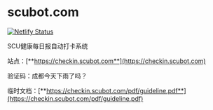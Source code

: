 # scubot.com
[![Netlify Status](https://api.netlify.com/api/v1/badges/1d5760ec-98f2-485e-9132-c39e43f7d3f5/deploy-status)](https://app.netlify.com/sites/scubot/deploys)

SCU健康每日报自动打卡系统

站点：[**https://checkin.scubot.com**](https://checkin.scubot.com)

验证码：成都今天下雨了吗？

临时文档：[**https://checkin.scubot.com/pdf/guideline.pdf**](https://checkin.scubot.com/pdf/guideline.pdf)
